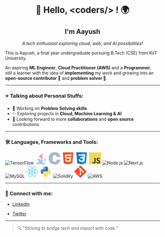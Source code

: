 <h1 align="center">👋 Hello, &lt;coders/&gt; ! 🌍</h1>

<h2 align="center">I'm Aayush</h2>

<p align="center">
  <i>A tech enthusiast exploring cloud, web, and AI possibilities!</i>
</p>

This is Aayush, a final year undergraduate pursuing B.Tech (CSE) from KiiT University.

An aspiring <b>ML Engineer</b>, <b>Cloud Practitioner (AWS)</b> and a <b>Programmer</b>,  
still a learner with the idea of <b>implementing</b> my work and growing into an <b>open-source contributor 🚀</b> and <b>problem solver 🧠</b>.

---

### ⭐ Talking about Personal Stuffs:

- 🌴 Working on **Problem Solving skills**
- ✨ Exploring projects in **Cloud, Machine Learning & AI**
- 🌟 Looking forward to more **collaborations** and **open source** contributions

---

### 🛠️ Languages, Frameworks and Tools:

<p align="left">
  <img src="https://cdn.jsdelivr.net/gh/devicons/devicon/icons/tensorflow/tensorflow-original.svg" alt="TensorFlow" width="40" height="40"/>
  <img src="https://raw.githubusercontent.com/devicons/devicon/master/icons/java/java-original.svg" alt="Java" width="40" height="40"/>
  <img src="https://raw.githubusercontent.com/devicons/devicon/master/icons/c/c-original.svg" alt="C" width="40" height="40"/>
  <img src="https://raw.githubusercontent.com/devicons/devicon/master/icons/html5/html5-original.svg" alt="HTML5" width="40" height="40"/>
  <img src="https://raw.githubusercontent.com/devicons/devicon/master/icons/css3/css3-original.svg" alt="CSS3" width="40" height="40"/>
  <img src="https://raw.githubusercontent.com/devicons/devicon/master/icons/javascript/javascript-original.svg" alt="JavaScript" width="40" height="40"/>
  <img src="https://cdn.jsdelivr.net/gh/devicons/devicon/icons/nodejs/nodejs-original.svg" alt="Node.js" width="40" height="40"/>
  <img src="https://cdn.jsdelivr.net/gh/devicons/devicon/icons/nextjs/nextjs-original.svg" alt="Next.js" width="40" height="40"/>
  <img src="https://cdn.jsdelivr.net/gh/devicons/devicon/icons/mysql/mysql-original.svg" alt="MySQL" width="40" height="40"/>
  <img src="https://raw.githubusercontent.com/devicons/devicon/master/icons/react/react-original.svg" alt="React" width="40" height="40"/>
  <img src="https://raw.githubusercontent.com/devicons/devicon/master/icons/python/python-original.svg" alt="Python" width="40" height="40"/>
  <img src="https://cdn.jsdelivr.net/gh/devicons/devicon/icons/solidity/solidity-original.svg" alt="Solidity" width="40" height="40"/>
  <img src="https://raw.githubusercontent.com/devicons/devicon/master/icons/git/git-original.svg" alt="Git" width="40" height="40"/>
  <img src="https://a0.awsstatic.com/libra-css/images/logos/aws_logo_smile_1200x630.png" alt="AWS" width="80"/>
</p>

---
<!--
### 📈 GitHub Stats:

<p align="center">
  <img src="https://github-readme-stats.vercel.app/api?username=YourGitHubUsername&show_icons=true&theme=tokyonight&count_private=true" />
  <img src="https://github-readme-stats.vercel.app/api/top-langs/?username=YourGitHubUsername&layout=compact&theme=tokyonight" />
</p>

---
-->
### 🤝 Connect with me:

- [LinkedIn](https://linkedin.com/in/aayush-raj-906562251)
<!-- - [Portfolio](https://yourwebsite.com) -->
- [Twitter](https://x.com/aayushraj_01)

---

> 🔍 _“Striving to bridge tech and impact with code.”_

